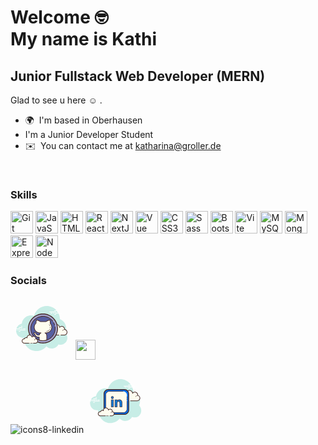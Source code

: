 Welcome :nerd_face: 
<br> 
My name is Kathi 
==================================

Junior Fullstack Web Developer (MERN)
-------------------------------------
Glad to see u here :relaxed: .	

*   🌍  I'm based in Oberhausen 
* I'm a Junior Developer Student
*   ✉️  You can contact me at [katharina@groller.de](mailto:katharina@groller.de)
<br>
         
### Skills 
<p align="left">
<a href="https://git-scm.com/" target="_blank" rel="noreferrer"><img src="https://raw.githubusercontent.com/danielcranney/readme-generator/main/public/icons/skills/git-colored.svg" width="36" height="36" alt="Git" /></a>
<a href="https://developer.mozilla.org/en-US/docs/Web/JavaScript" target="_blank" rel="noreferrer"><img src="https://raw.githubusercontent.com/danielcranney/readme-generator/main/public/icons/skills/javascript-colored.svg" width="36" height="36" alt="JavaScript" /></a>
<a href="https://developer.mozilla.org/en-US/docs/Glossary/HTML5" target="_blank" rel="noreferrer"><img src="https://raw.githubusercontent.com/danielcranney/readme-generator/main/public/icons/skills/html5-colored.svg" width="36" height="36" alt="HTML5" /></a>
<a href="https://reactjs.org/" target="_blank" rel="noreferrer"><img src="https://raw.githubusercontent.com/danielcranney/readme-generator/main/public/icons/skills/react-colored.svg" width="36" height="36" alt="React" /></a>
<a href="https://nextjs.org/docs" target="_blank" rel="noreferrer"><img src="https://raw.githubusercontent.com/danielcranney/readme-generator/main/public/icons/skills/nextjs-colored.svg" width="36" height="36" alt="NextJs" /></a>
<a href="https://vuejs.org/" target="_blank" rel="noreferrer"><img src="https://raw.githubusercontent.com/danielcranney/readme-generator/main/public/icons/skills/vuejs-colored.svg" width="36" height="36" alt="Vue" /></a>
<a href="https://www.w3.org/TR/CSS/#css" target="_blank" rel="noreferrer"><img src="https://raw.githubusercontent.com/danielcranney/readme-generator/main/public/icons/skills/css3-colored.svg" width="36" height="36" alt="CSS3" /></a>
<a href="https://sass-lang.com/" target="_blank" rel="noreferrer"><img src="https://raw.githubusercontent.com/danielcranney/readme-generator/main/public/icons/skills/sass-colored.svg" width="36" height="36" alt="Sass" /></a>
<a href="https://getbootstrap.com/" target="_blank" rel="noreferrer"><img src="https://raw.githubusercontent.com/danielcranney/readme-generator/main/public/icons/skills/bootstrap-colored.svg" width="36" height="36" alt="Bootstrap" /></a>
<a href="https://vitejs.dev/" target="_blank" rel="noreferrer"><img src="https://raw.githubusercontent.com/danielcranney/readme-generator/main/public/icons/skills/vite-colored.svg" width="36" height="36" alt="Vite" /></a>
<a href="https://www.mysql.com/" target="_blank" rel="noreferrer"><img src="https://raw.githubusercontent.com/danielcranney/readme-generator/main/public/icons/skills/mysql-colored.svg" width="36" height="36" alt="MySQL" /></a>
<a href="https://www.mongodb.com/" target="_blank" rel="noreferrer"><img src="https://raw.githubusercontent.com/danielcranney/readme-generator/main/public/icons/skills/mongodb-colored.svg" width="36" height="36" alt="MongoDB" /></a>
<a href="https://expressjs.com/" target="_blank" rel="noreferrer"><img src="https://raw.githubusercontent.com/danielcranney/readme-generator/main/public/icons/skills/express-colored.svg" width="36" height="36" alt="Express" /></a>
<a href="https://nodejs.org/en/" target="_blank" rel="noreferrer"><img src="https://raw.githubusercontent.com/danielcranney/readme-generator/main/public/icons/skills/nodejs-colored.svg" width="36" height="36" alt="NodeJS" /></a>
</p>

### Socials
<p align="left">
<a href="https://www.github.com/Katharina-Groller" target="_blank" rel="noreferrer"><svg xmlns="http://www.w3.org/2000/svg"  viewBox="0 0 100 100" width="100px" height="100px"><path fill="#c7ede6" d="M87.215,56.71C88.35,54.555,89,52.105,89,49.5c0-6.621-4.159-12.257-10.001-14.478 C78.999,35.015,79,35.008,79,35c0-11.598-9.402-21-21-21c-9.784,0-17.981,6.701-20.313,15.757C36.211,29.272,34.638,29,33,29 c-7.692,0-14.023,5.793-14.89,13.252C12.906,43.353,9,47.969,9,53.5C9,59.851,14.149,65,20.5,65c0.177,0,0.352-0.012,0.526-0.022 C21.022,65.153,21,65.324,21,65.5C21,76.822,30.178,86,41.5,86c6.437,0,12.175-2.972,15.934-7.614C59.612,80.611,62.64,82,66,82 c4.65,0,8.674-2.65,10.666-6.518C77.718,75.817,78.837,76,80,76c6.075,0,11-4.925,11-11C91,61.689,89.53,58.727,87.215,56.71z"/><path fill="#fdfcef" d="M77.5,60.5V61h3v-0.5c0,0,4.242,0,5.5,0c2.485,0,4.5-2.015,4.5-4.5 c0-2.333-1.782-4.229-4.055-4.455C86.467,51.364,86.5,51.187,86.5,51c0-2.485-2.015-4.5-4.5-4.5c-1.438,0-2.703,0.686-3.527,1.736 C78.333,45.6,76.171,43.5,73.5,43.5c-2.761,0-5,2.239-5,5c0,0.446,0.077,0.87,0.187,1.282C68.045,49.005,67.086,48.5,66,48.5 c-1.781,0-3.234,1.335-3.455,3.055C62.364,51.533,62.187,51.5,62,51.5c-2.485,0-4.5,2.015-4.5,4.5s2.015,4.5,4.5,4.5s9.5,0,9.5,0 H77.5z"/><path fill="#472b29" d="M73.5,43c-3.033,0-5.5,2.467-5.5,5.5c0,0.016,0,0.031,0,0.047C67.398,48.192,66.71,48,66,48 c-1.831,0-3.411,1.261-3.858,3.005C62.095,51.002,62.048,51,62,51c-2.757,0-5,2.243-5,5s2.243,5,5,5h15.5 c0.276,0,0.5-0.224,0.5-0.5S77.776,60,77.5,60H62c-2.206,0-4-1.794-4-4s1.794-4,4-4c0.117,0,0.23,0.017,0.343,0.032l0.141,0.019 c0.021,0.003,0.041,0.004,0.062,0.004c0.246,0,0.462-0.185,0.495-0.437C63.232,50.125,64.504,49,66,49 c0.885,0,1.723,0.401,2.301,1.1c0.098,0.118,0.241,0.182,0.386,0.182c0.078,0,0.156-0.018,0.228-0.056 c0.209-0.107,0.314-0.346,0.254-0.573C69.054,49.218,69,48.852,69,48.5c0-2.481,2.019-4.5,4.5-4.5 c2.381,0,4.347,1.872,4.474,4.263c0.011,0.208,0.15,0.387,0.349,0.45c0.05,0.016,0.101,0.024,0.152,0.024 c0.15,0,0.296-0.069,0.392-0.192C79.638,47.563,80.779,47,82,47c2.206,0,4,1.794,4,4c0,0.117-0.017,0.23-0.032,0.343l-0.019,0.141 c-0.016,0.134,0.022,0.268,0.106,0.373c0.084,0.105,0.207,0.172,0.34,0.185C88.451,52.247,90,53.949,90,56c0,2.206-1.794,4-4,4 h-5.5c-0.276,0-0.5,0.224-0.5,0.5s0.224,0.5,0.5,0.5H86c2.757,0,5-2.243,5-5c0-2.397-1.689-4.413-4.003-4.877 C86.999,51.082,87,51.041,87,51c0-2.757-2.243-5-5-5c-1.176,0-2.293,0.416-3.183,1.164C78.219,44.76,76.055,43,73.5,43L73.5,43z"/><path fill="#472b29" d="M72 50c-1.403 0-2.609.999-2.913 2.341C68.72 52.119 68.301 52 67.875 52c-1.202 0-2.198.897-2.353 2.068C65.319 54.022 65.126 54 64.938 54c-1.529 0-2.811 1.2-2.918 2.732C62.01 56.87 62.114 56.99 62.251 57c.006 0 .012 0 .018 0 .13 0 .24-.101.249-.232.089-1.271 1.151-2.268 2.419-2.268.229 0 .47.042.738.127.022.007.045.01.067.01.055 0 .11-.02.156-.054C65.962 54.537 66 54.455 66 54.375c0-1.034.841-1.875 1.875-1.875.447 0 .885.168 1.231.473.047.041.106.063.165.063.032 0 .063-.006.093-.019.088-.035.148-.117.155-.212C69.623 51.512 70.712 50.5 72 50.5c.208 0 .425.034.682.107.023.007.047.01.07.01.109 0 .207-.073.239-.182.038-.133-.039-.271-.172-.309C72.517 50.04 72.256 50 72 50L72 50zM85.883 51.5c-1.326 0-2.508.897-2.874 2.182-.038.133.039.271.172.309C83.205 53.997 83.228 54 83.25 54c.109 0 .209-.072.24-.182C83.795 52.748 84.779 52 85.883 52c.117 0 .23.014.342.029.012.002.023.003.035.003.121 0 .229-.092.246-.217.019-.137-.077-.263-.214-.281C86.158 51.516 86.022 51.5 85.883 51.5L85.883 51.5z"/><path fill="#fff" d="M15.5 51h-10C5.224 51 5 50.776 5 50.5S5.224 50 5.5 50h10c.276 0 .5.224.5.5S15.777 51 15.5 51zM18.5 51h-1c-.276 0-.5-.224-.5-.5s.224-.5.5-.5h1c.276 0 .5.224.5.5S18.777 51 18.5 51zM23.491 53H14.5c-.276 0-.5-.224-.5-.5s.224-.5.5-.5h8.991c.276 0 .5.224.5.5S23.767 53 23.491 53zM12.5 53h-1c-.276 0-.5-.224-.5-.5s.224-.5.5-.5h1c.276 0 .5.224.5.5S12.777 53 12.5 53zM9.5 53h-2C7.224 53 7 52.776 7 52.5S7.224 52 7.5 52h2c.276 0 .5.224.5.5S9.777 53 9.5 53zM15.5 55h-2c-.276 0-.5-.224-.5-.5s.224-.5.5-.5h2c.276 0 .5.224.5.5S15.776 55 15.5 55zM18.5 46c-.177 0-.823 0-1 0-.276 0-.5.224-.5.5 0 .276.224.5.5.5.177 0 .823 0 1 0 .276 0 .5-.224.5-.5C19 46.224 18.776 46 18.5 46zM18.5 48c-.177 0-4.823 0-5 0-.276 0-.5.224-.5.5 0 .276.224.5.5.5.177 0 4.823 0 5 0 .276 0 .5-.224.5-.5C19 48.224 18.776 48 18.5 48zM23.5 50c-.177 0-2.823 0-3 0-.276 0-.5.224-.5.5 0 .276.224.5.5.5.177 0 2.823 0 3 0 .276 0 .5-.224.5-.5C24 50.224 23.776 50 23.5 50z"/><g><path fill="#fff" d="M72.5 24h-10c-.276 0-.5-.224-.5-.5s.224-.5.5-.5h10c.276 0 .5.224.5.5S72.776 24 72.5 24zM76.5 24h-2c-.276 0-.5-.224-.5-.5s.224-.5.5-.5h2c.276 0 .5.224.5.5S76.776 24 76.5 24zM81.5 26h-10c-.276 0-.5-.224-.5-.5s.224-.5.5-.5h10c.276 0 .5.224.5.5S81.777 26 81.5 26zM69.5 26h-1c-.276 0-.5-.224-.5-.5s.224-.5.5-.5h1c.276 0 .5.224.5.5S69.776 26 69.5 26zM66.47 26H64.5c-.276 0-.5-.224-.5-.5s.224-.5.5-.5h1.97c.276 0 .5.224.5.5S66.746 26 66.47 26zM75.5 22h-5c-.276 0-.5-.224-.5-.5s.224-.5.5-.5h5c.276 0 .5.224.5.5S75.777 22 75.5 22zM72.5 28h-2c-.276 0-.5-.224-.5-.5s.224-.5.5-.5h2c.276 0 .5.224.5.5S72.776 28 72.5 28z"/></g><g><path fill="#a3a3cd" d="M52 26.75A23.25 23.25 0 1 0 52 73.25A23.25 23.25 0 1 0 52 26.75Z"/><path fill="#472b29" d="M52,73.95c-13.206,0-23.95-10.744-23.95-23.95S38.794,26.05,52,26.05S75.95,36.794,75.95,50 S65.206,73.95,52,73.95z M52,27.45c-12.434,0-22.55,10.115-22.55,22.55S39.566,72.55,52,72.55S74.55,62.435,74.55,50 S64.434,27.45,52,27.45z"/></g><g><path fill="#565fa1" d="M52 30.5A19.5 19.5 0 1 0 52 69.5A19.5 19.5 0 1 0 52 30.5Z"/></g><g><path fill="#472b29" d="M70.623,44.987c-0.214,0-0.412-0.138-0.478-0.353c-0.084-0.275-0.175-0.548-0.271-0.816 c-0.375-1.048-0.849-2.069-1.408-3.036c-0.139-0.239-0.057-0.545,0.182-0.683c0.24-0.142,0.545-0.058,0.683,0.183 c0.589,1.019,1.088,2.095,1.483,3.197c0.102,0.283,0.197,0.571,0.287,0.86c0.081,0.265-0.067,0.544-0.331,0.625 C70.721,44.98,70.671,44.987,70.623,44.987z"/></g><g><path fill="#472b29" d="M52,70.035c-11.047,0-20.035-8.961-20.035-19.976c0-11.014,8.987-19.975,20.035-19.975 c5.734,0,11.204,2.457,15.007,6.74c0.287,0.323,0.564,0.657,0.831,1c0.169,0.218,0.13,0.532-0.087,0.701 c-0.217,0.173-0.532,0.13-0.702-0.088c-0.253-0.325-0.516-0.642-0.789-0.949c-3.614-4.07-8.811-6.404-14.259-6.404 c-10.496,0-19.035,8.512-19.035,18.975S41.504,69.035,52,69.035s19.035-8.513,19.035-18.976c0-0.955-0.072-1.912-0.213-2.846 c-0.041-0.273,0.147-0.528,0.42-0.569c0.274-0.043,0.528,0.146,0.569,0.419c0.149,0.983,0.224,1.991,0.224,2.996 C72.035,61.074,63.047,70.035,52,70.035z"/></g><g><path fill="#fdfcef" d="M36.5,73.5c0,0,1.567,0,3.5,0s3.5-1.567,3.5-3.5c0-1.781-1.335-3.234-3.055-3.455 C40.473,66.366,40.5,66.187,40.5,66c0-1.933-1.567-3.5-3.5-3.5c-1.032,0-1.95,0.455-2.59,1.165 c-0.384-1.808-1.987-3.165-3.91-3.165c-2.209,0-4,1.791-4,4c0,0.191,0.03,0.374,0.056,0.558C26.128,64.714,25.592,64.5,25,64.5 c-1.228,0-2.245,0.887-2.455,2.055C22.366,66.527,22.187,66.5,22,66.5c-1.933,0-3.5,1.567-3.5,3.5s1.567,3.5,3.5,3.5s7.5,0,7.5,0 V74h7V73.5z"/><path fill="#472b29" d="M38.25 69C38.112 69 38 68.888 38 68.75c0-1.223.995-2.218 2.218-2.218.034.009.737-.001 1.244.136.133.036.212.173.176.306-.036.134-.173.213-.306.176-.444-.12-1.1-.12-1.113-.118-.948 0-1.719.771-1.719 1.718C38.5 68.888 38.388 69 38.25 69zM31.5 73A.5.5 0 1 0 31.5 74 .5.5 0 1 0 31.5 73z"/><path fill="#472b29" d="M40,74h-3.5c-0.276,0-0.5-0.224-0.5-0.5s0.224-0.5,0.5-0.5H40c1.654,0,3-1.346,3-3 c0-1.496-1.125-2.768-2.618-2.959c-0.134-0.018-0.255-0.088-0.336-0.196s-0.115-0.244-0.094-0.377C39.975,66.314,40,66.16,40,66 c0-1.654-1.346-3-3-3c-0.85,0-1.638,0.355-2.219,1c-0.125,0.139-0.321,0.198-0.5,0.148c-0.182-0.049-0.321-0.195-0.36-0.379 C33.58,62.165,32.141,61,30.5,61c-1.93,0-3.5,1.57-3.5,3.5c0,0.143,0.021,0.28,0.041,0.418c0.029,0.203-0.063,0.438-0.242,0.54 c-0.179,0.102-0.396,0.118-0.556-0.01C25.878,65.155,25.449,65,25,65c-0.966,0-1.792,0.691-1.963,1.644 c-0.048,0.267-0.296,0.446-0.569,0.405C22.314,67.025,22.16,67,22,67c-1.654,0-3,1.346-3,3s1.346,3,3,3h7.5 c0.276,0,0.5,0.224,0.5,0.5S29.776,74,29.5,74H22c-2.206,0-4-1.794-4-4s1.794-4,4-4c0.059,0,0.116,0.002,0.174,0.006 C22.588,64.82,23.711,64,25,64c0.349,0,0.689,0.061,1.011,0.18C26.176,61.847,28.126,60,30.5,60c1.831,0,3.466,1.127,4.153,2.774 C35.333,62.276,36.155,62,37,62c2.206,0,4,1.794,4,4c0,0.048-0.001,0.095-0.004,0.142C42.739,66.59,44,68.169,44,70 C44,72.206,42.206,74,40,74z"/><path fill="#472b29" d="M34.5,73c-0.159,0-0.841,0-1,0c-0.276,0-0.5,0.224-0.5,0.5c0,0.276,0.224,0.5,0.5,0.5 c0.159,0,0.841,0,1,0c0.276,0,0.5-0.224,0.5-0.5C35,73.224,34.776,73,34.5,73z"/></g><g><path fill="#fefdef" d="M63.54,41.83c0.285-1.585,0.115-3.499-0.525-5.417c-3.22,0-5.701,2.19-6.124,2.588h-9.214 c-0.424-0.397-2.904-2.588-6.124-2.588c-0.576,1.728-0.77,3.45-0.597,4.934C39.144,42.992,38,45.359,38,48c0,4.971,4.029,9,9,9 h1.835c-1.441,0.66-2.493,2-2.756,3.615c-1.619,0.165-3.578,0.015-4.526-1.407c-1.77-2.655-2.655-2.655-3.54-2.655 c-0.885,0-0.885,0.885,0,1.77c0.885,0.885,0.885,0.885,1.77,2.655c0.729,1.458,2.612,3.109,6.218,2.661v3.331 c0,0.652,0.017,1.129,0.25,1.696c2.167,0.75,6.296,1.312,11.418,0.031C57.875,68.159,58,67.581,58,66.97v-5.575 c0-1.956-1.166-3.631-2.835-4.396H57c4.971,0,9-4.029,9-9C66,45.609,65.061,43.441,63.54,41.83z"/><path fill="#472b29" d="M51.699,69.961c-2.909,0-4.878-0.567-5.612-0.821c-0.135-0.047-0.244-0.149-0.299-0.282 c-0.267-0.649-0.288-1.191-0.288-1.887v-2.78c-4.171,0.297-5.766-2.19-6.165-2.988c-0.849-1.698-0.849-1.698-1.676-2.525 c-0.688-0.688-0.961-1.433-0.73-1.99c0.167-0.402,0.562-0.634,1.083-0.634c1.193,0,2.175,0.206,3.956,2.878 c0.755,1.132,2.356,1.297,3.694,1.218c0.246-1.025,0.785-1.942,1.54-2.648H47c-5.238,0-9.5-4.262-9.5-9.5 c0-2.578,1.066-5.06,2.933-6.851c-0.136-1.528,0.085-3.215,0.646-4.896c0.068-0.204,0.259-0.342,0.474-0.342 c3.13,0,5.579,1.933,6.318,2.588h8.827c0.739-0.655,3.188-2.588,6.317-2.588c0.215,0,0.406,0.138,0.474,0.342 c0.623,1.866,0.827,3.778,0.584,5.417C65.64,43.419,66.5,45.656,66.5,48c0,5.238-4.262,9.5-9.5,9.5h-0.201 c1.065,0.994,1.701,2.4,1.701,3.896v5.575c0,0.633-0.123,1.273-0.365,1.905c-0.058,0.152-0.187,0.267-0.346,0.307 C55.471,69.763,53.42,69.961,51.699,69.961z M46.636,68.269c1.339,0.423,5.168,1.322,10.651,0.007 c0.142-0.437,0.213-0.874,0.213-1.305v-5.575c0-1.688-0.998-3.234-2.543-3.94c-0.214-0.099-0.331-0.332-0.281-0.562 c0.05-0.229,0.253-0.394,0.489-0.394H57c4.687,0,8.5-3.813,8.5-8.5c0-2.17-0.825-4.239-2.324-5.827 c-0.109-0.115-0.156-0.275-0.128-0.431c0.257-1.431,0.116-3.13-0.396-4.82c-2.837,0.153-5,2.05-5.42,2.442 c-0.092,0.087-0.215,0.136-0.342,0.136h-9.214c-0.127,0-0.25-0.049-0.342-0.136c-0.419-0.393-2.583-2.289-5.42-2.442 c-0.459,1.518-0.62,3.02-0.462,4.366c0.019,0.16-0.041,0.319-0.16,0.428C39.518,43.328,38.5,45.619,38.5,48 c0,4.687,3.813,8.5,8.5,8.5h1.835c0.235,0,0.438,0.164,0.488,0.394c0.05,0.229-0.066,0.463-0.28,0.561 c-1.315,0.603-2.239,1.814-2.471,3.241c-0.037,0.224-0.218,0.395-0.443,0.417c-2.395,0.243-4.122-0.32-4.993-1.627 c-1.622-2.433-2.352-2.433-3.124-2.433c-0.127,0-0.169,0.028-0.169,0.029c-0.019,0.059,0.054,0.418,0.523,0.888 c0.943,0.942,0.977,1.012,1.864,2.785c0.343,0.685,1.769,2.884,5.709,2.389c0.142-0.019,0.286,0.026,0.393,0.121 c0.107,0.095,0.169,0.231,0.169,0.375v3.331C46.5,67.496,46.51,67.87,46.636,68.269z"/></g><g><path fill="#fefdef" d="M63.098,50.905c-0.852,1.888-2.722,3.456-6.014,3.72"/><path fill="#472b29" d="M57.083,54.875c-0.129,0-0.238-0.1-0.249-0.23c-0.011-0.137,0.091-0.258,0.229-0.269 c3.596-0.288,5.142-2.103,5.806-3.573c0.057-0.127,0.204-0.183,0.331-0.125c0.125,0.057,0.182,0.204,0.125,0.33 c-1.017,2.254-3.227,3.627-6.222,3.866C57.097,54.875,57.09,54.875,57.083,54.875z"/></g><g><path fill="#fefdef" d="M63.592,47.165c0.105,0.713,0.103,1.469-0.028,2.217"/><path fill="#472b29" d="M63.564,49.632c-0.015,0-0.029-0.001-0.044-0.004c-0.136-0.023-0.227-0.153-0.203-0.289 c0.122-0.693,0.131-1.432,0.027-2.138c-0.021-0.136,0.074-0.264,0.21-0.283c0.133-0.018,0.264,0.074,0.284,0.211 c0.114,0.768,0.104,1.541-0.029,2.296C63.789,49.547,63.683,49.632,63.564,49.632z"/></g><g><path fill="#fefdef" d="M61.816,43.819c0.599,0.426,1.085,1.116,1.408,1.946"/><path fill="#472b29" d="M63.224,46.015c-0.1,0-0.194-0.061-0.233-0.159c-0.315-0.809-0.771-1.442-1.32-1.832 c-0.112-0.08-0.139-0.236-0.059-0.349c0.081-0.113,0.237-0.14,0.349-0.06c0.628,0.447,1.146,1.159,1.496,2.059 c0.05,0.129-0.014,0.273-0.142,0.324C63.285,46.009,63.254,46.015,63.224,46.015z"/></g></svg></a>
<a href="https://www.linkedin.com/in/katharina-groller-354362276/" target="_blank" rel="noreferrer"><img src="https://raw.githubusercontent.com/danielcranney/readme-generator/main/public/icons/socials/linkedin.svg" width="32" height="32" /></a></p>





![icons8-linkedin](https://www.linkedin.com/in/katharina-g-354362276/)<svg xmlns="http://www.w3.org/2000/svg"  viewBox="0 0 100 100" width="100px" height="100px"><path fill="#c7ede6" d="M88.704,55.929c0.3-0.616,0.566-1.264,0.796-1.943c2.633-7.77-1.349-17.078-9.733-19.325C78.86,23.278,70.86,15.469,61.826,14.136C51.485,12.611,42.011,19.18,38.86,29.621c-3.799-1.346-7.501-1.182-10.99,0.857c-1.583,0.732-3.031,1.812-4.33,3.233c-1.907,2.086-3.147,4.719-3.652,7.495c-0.748,0.118-1.483,0.236-2.176,0.484c-4.04,1.449-6.589,4.431-7.288,8.923c-0.435,2.797,0.443,5.587,0.933,6.714c1.935,4.455,6.422,6.98,10.981,6.312c0.227-0.033,0.557,0.069,0.752,0.233c0.241,7.12,3.698,13.417,8.884,17.014C40.295,86.659,51,84.88,57.754,76.966c2.894,2.96,6.338,4.398,10.384,3.876c4.023-0.519,7.147-2.739,9.426-6.349c1.053,0.283,2.051,0.691,3.083,0.804c4.042,0.442,7.324-1.165,9.732-4.8c0.922-1.391,1.793-3.194,1.793-6.354C92.174,60.886,90.88,57.919,88.704,55.929z"/><path fill="#fff" d="M18.369 47.965H8.338c-.276 0-.5-.224-.5-.5s.224-.5.5-.5h10.03c.276 0 .5.224.5.5S18.645 47.965 18.369 47.965zM21.249 47.965h-1.446c-.276 0-.5-.224-.5-.5s.224-.5.5-.5h1.446c.276 0 .5.224.5.5S21.526 47.965 21.249 47.965zM25.304 47.965h-2.546c-.276 0-.5-.224-.5-.5s.224-.5.5-.5h2.546c.276 0 .5.224.5.5S25.58 47.965 25.304 47.965zM25.304 49.83h-9.616c-.276 0-.5-.224-.5-.5s.224-.5.5-.5h9.616c.276 0 .5.224.5.5S25.58 49.83 25.304 49.83zM13.956 49.83h-.58c-.276 0-.5-.224-.5-.5s.224-.5.5-.5h.58c.276 0 .5.224.5.5S14.233 49.83 13.956 49.83zM11.579 49.83h-1.456c-.276 0-.5-.224-.5-.5s.224-.5.5-.5h1.456c.276 0 .5.224.5.5S11.856 49.83 11.579 49.83zM20.715 46.1h-5.027c-.276 0-.5-.224-.5-.5s.224-.5.5-.5h5.027c.276 0 .5.224.5.5S20.992 46.1 20.715 46.1zM20.715 44.235h-1.257c-.276 0-.5-.224-.5-.5s.224-.5.5-.5h1.257c.276 0 .5.224.5.5S20.992 44.235 20.715 44.235zM17.447 51.695h-1.759c-.276 0-.5-.224-.5-.5s.224-.5.5-.5h1.759c.276 0 .5.224.5.5S17.723 51.695 17.447 51.695zM74.394 25.644h-10.03c-.276 0-.5-.224-.5-.5s.224-.5.5-.5h10.03c.276 0 .5.224.5.5S74.671 25.644 74.394 25.644zM77.276 25.644H75.83c-.276 0-.5-.224-.5-.5s.224-.5.5-.5h1.446c.276 0 .5.224.5.5S77.552 25.644 77.276 25.644zM81.33 25.644h-2.546c-.276 0-.5-.224-.5-.5s.224-.5.5-.5h2.546c.276 0 .5.224.5.5S81.606 25.644 81.33 25.644zM81.33 27.509h-9.616c-.276 0-.5-.224-.5-.5s.224-.5.5-.5h9.616c.276 0 .5.224.5.5S81.606 27.509 81.33 27.509zM69.982 27.509h-.58c-.276 0-.5-.224-.5-.5s.224-.5.5-.5h.58c.276 0 .5.224.5.5S70.259 27.509 69.982 27.509zM67.605 27.509h-1.456c-.276 0-.5-.224-.5-.5s.224-.5.5-.5h1.456c.276 0 .5.224.5.5S67.882 27.509 67.605 27.509zM76.741 23.78h-5.027c-.276 0-.5-.224-.5-.5s.224-.5.5-.5h5.027c.276 0 .5.224.5.5S77.017 23.78 76.741 23.78zM76.741 21.914h-1.257c-.276 0-.5-.224-.5-.5s.224-.5.5-.5h1.257c.276 0 .5.224.5.5S77.017 21.914 76.741 21.914zM73.473 29.374h-1.759c-.276 0-.5-.224-.5-.5s.224-.5.5-.5h1.759c.276 0 .5.224.5.5S73.749 29.374 73.473 29.374z"/><path fill="#fdfcef" d="M74.965,48.798c0,0,10.616,0,10.681,0c2.452,0,4.439-1.987,4.439-4.439c0-2.139-1.513-3.924-3.527-4.344c0.023-0.187,0.039-0.377,0.039-0.57c0-2.539-2.058-4.598-4.597-4.598c-1.499,0-2.827,0.721-3.666,1.831c-0.215-2.826-2.739-5.007-5.693-4.646c-2.16,0.264-3.947,1.934-4.344,4.073c-0.127,0.686-0.114,1.352,0.013,1.977c-0.579-0.624-1.403-1.016-2.322-1.016c-1.68,0-3.052,1.308-3.16,2.961c-0.763-0.169-1.593-0.158-2.467,0.17c-1.671,0.627-2.861,2.2-2.93,3.983c-0.099,2.533,1.925,4.617,4.435,4.617c0.191,0,0.861,0,1.015,0h9.218"/><path fill="#472b29" d="M85.646,49.298H74.965c-0.276,0-0.5-0.224-0.5-0.5s0.224-0.5,0.5-0.5h10.681c2.172,0,3.939-1.767,3.939-3.939c0-1.855-1.316-3.477-3.129-3.855c-0.254-0.053-0.425-0.292-0.394-0.55c0.021-0.167,0.035-0.336,0.035-0.509c0-2.259-1.838-4.098-4.098-4.098c-1.292,0-2.483,0.595-3.267,1.633c-0.125,0.167-0.339,0.24-0.54,0.178c-0.199-0.059-0.342-0.234-0.357-0.442c-0.094-1.238-0.7-2.401-1.663-3.19c-0.973-0.798-2.207-1.15-3.471-0.997c-1.947,0.238-3.556,1.747-3.913,3.668c-0.112,0.601-0.108,1.201,0.011,1.786c0.045,0.22-0.062,0.442-0.261,0.545c-0.198,0.103-0.443,0.06-0.595-0.104c-0.513-0.552-1.208-0.856-1.956-0.856c-1.4,0-2.569,1.095-2.661,2.494c-0.01,0.146-0.082,0.28-0.199,0.367c-0.117,0.087-0.267,0.118-0.408,0.088c-0.754-0.166-1.468-0.117-2.183,0.15c-1.499,0.562-2.546,1.983-2.606,3.535c-0.042,1.083,0.347,2.109,1.096,2.889c0.75,0.78,1.758,1.209,2.839,1.209h10.233c0.276,0,0.5,0.224,0.5,0.5s-0.224,0.5-0.5,0.5H61.866c-1.355,0-2.62-0.539-3.56-1.516c-0.939-0.978-1.428-2.263-1.375-3.621c0.076-1.948,1.383-3.729,3.254-4.432c0.721-0.27,1.465-0.363,2.221-0.279c0.362-1.655,1.842-2.884,3.582-2.884c0.603,0,1.194,0.151,1.72,0.431c0.004-0.327,0.036-0.655,0.097-0.983c0.436-2.346,2.399-4.188,4.775-4.478c1.536-0.193,3.039,0.243,4.226,1.216c0.899,0.737,1.543,1.742,1.847,2.851c0.919-0.808,2.095-1.256,3.347-1.256c2.811,0,5.098,2.287,5.098,5.098c0,0.064-0.001,0.128-0.004,0.192c2.048,0.628,3.492,2.547,3.492,4.723C90.585,47.082,88.369,49.298,85.646,49.298z"/><path fill="#fdfcef" d="M72.392,39.019c-1.642-0.108-3.055,1.026-3.157,2.533c-0.013,0.187-0.004,0.371,0.023,0.55c-0.317-0.358-0.786-0.6-1.324-0.636c-0.985-0.065-1.836,0.586-1.959,1.471c-0.179-0.049-0.366-0.082-0.56-0.095c-1.437-0.094-2.674,0.898-2.762,2.216"/><path fill="#472b29" d="M62.654,45.309c-0.006,0-0.012,0-0.017,0c-0.138-0.009-0.242-0.128-0.233-0.266c0.099-1.453,1.446-2.543,3.028-2.449c0.117,0.008,0.235,0.022,0.353,0.044c0.26-0.878,1.158-1.492,2.166-1.42c0.371,0.024,0.728,0.141,1.034,0.332c0-0.005,0.001-0.009,0.001-0.014c0.11-1.641,1.646-2.868,3.423-2.765c0.138,0.009,0.242,0.128,0.233,0.266c-0.009,0.138-0.125,0.241-0.266,0.233c-1.513-0.103-2.799,0.933-2.891,2.3c-0.011,0.164-0.004,0.331,0.021,0.497c0.017,0.109-0.041,0.217-0.142,0.264c-0.099,0.047-0.219,0.023-0.293-0.061c-0.284-0.321-0.704-0.522-1.152-0.552c-0.852-0.056-1.59,0.496-1.695,1.256c-0.01,0.071-0.05,0.134-0.11,0.174c-0.061,0.04-0.134,0.052-0.204,0.033c-0.17-0.046-0.342-0.075-0.51-0.086c-1.298-0.083-2.417,0.805-2.497,1.983C62.894,45.208,62.785,45.309,62.654,45.309z"/><path fill="#fdfcef" d="M87.443,40.535c-1.543-0.727-3.327-0.213-3.985,1.15c-0.082,0.169-0.142,0.344-0.182,0.521"/><path fill="#472b29" d="M83.275,42.456c-0.018,0-0.037-0.002-0.056-0.006c-0.135-0.031-0.219-0.165-0.188-0.299c0.045-0.199,0.113-0.393,0.201-0.574c0.716-1.484,2.655-2.051,4.317-1.267c0.125,0.059,0.179,0.208,0.12,0.333c-0.059,0.125-0.208,0.178-0.333,0.12c-1.417-0.668-3.056-0.205-3.654,1.033c-0.072,0.148-0.127,0.305-0.164,0.468C83.493,42.377,83.39,42.456,83.275,42.456z"/><path fill="#006def" d="M65.26,70.226H39.538c-3.766,0-6.847-3.081-6.847-6.847V37.657c0-3.766,3.081-6.847,6.847-6.847H65.26c3.766,0,6.847,3.081,6.847,6.847v25.722C72.108,67.145,69.026,70.226,65.26,70.226z"/><path fill="#472b29" d="M65.26,70.926H39.538c-4.162,0-7.547-3.386-7.547-7.547V37.657c0-4.162,3.386-7.547,7.547-7.547H65.26c4.162,0,7.548,3.386,7.548,7.547v25.722C72.808,67.541,69.422,70.926,65.26,70.926z M39.538,31.51c-3.39,0-6.147,2.757-6.147,6.147v25.722c0,3.39,2.757,6.147,6.147,6.147H65.26c3.39,0,6.147-2.757,6.147-6.147V37.657c0-3.39-2.758-6.147-6.147-6.147H39.538z"/><path fill="#fdfcee" d="M63.743,67.411H41.055c-3.052,0-5.549-2.497-5.549-5.549V39.174c0-3.052,2.497-5.549,5.549-5.549h22.688c3.052,0,5.549,2.497,5.549,5.549v22.688C69.292,64.914,66.795,67.411,63.743,67.411z"/><path fill="#472b29" d="M64.158,67.761H40.64c-3.024,0-5.484-2.46-5.484-5.484V38.759c0-3.024,2.46-5.484,5.484-5.484h22.395c0.193,0,0.35,0.157,0.35,0.35s-0.157,0.35-0.35,0.35H40.64c-2.638,0-4.784,2.146-4.784,4.784v23.517c0,2.638,2.146,4.784,4.784,4.784h23.518c2.638,0,4.784-2.146,4.784-4.784v-13.01c0-0.193,0.157-0.35,0.35-0.35s0.35,0.157,0.35,0.35v13.01C69.642,65.301,67.182,67.761,64.158,67.761z"/><path fill="#472b29" d="M69.292 47.74c-.193 0-.35-.157-.35-.35v-2.503c0-.193.157-.35.35-.35s.35.157.35.35v2.503C69.642 47.583 69.485 47.74 69.292 47.74zM69.292 43.986c-.193 0-.35-.157-.35-.35v-1.251c0-.193.157-.35.35-.35s.35.157.35.35v1.251C69.642 43.829 69.485 43.986 69.292 43.986z"/><path fill="#127ad8" d="M61.494,52.268v6.075h-3.581l-0.05-6.023c0-1.525-0.694-2.609-2.063-2.609c-1.045,0-1.664,0.699-1.938,1.378c-0.098,0.241-0.127,0.581-0.127,0.92v6.334h-3.627c0,0,0.049-10.276,0-11.339h3.627v1.75c-0.008,0.013-0.016,0.027-0.025,0.04h0.025v-0.04c0.504-0.842,1.424-1.822,3.433-1.822C59.657,46.927,61.494,48.478,61.494,52.268z M45.988,41.657c-1.12,0-1.851,0.768-1.851,1.778c0,0.987,0.709,1.778,1.808,1.778h0.021c1.142,0,1.851-0.791,1.851-1.778C47.793,42.426,47.105,41.657,45.988,41.657z M44.187,58.343h3.581V47.004h-3.581V58.343z"/><path fill="#472b29" d="M61.494,58.693h-3.581c-0.192,0-0.349-0.155-0.35-0.347l-0.049-6.023c0-0.682-0.167-2.262-1.713-2.262c-1.033,0-1.473,0.811-1.613,1.159c-0.068,0.165-0.102,0.43-0.102,0.789v6.334c0,0.193-0.157,0.35-0.35,0.35h-3.627c-0.093,0-0.183-0.037-0.248-0.103c-0.066-0.066-0.103-0.156-0.102-0.249c0-0.103,0.048-10.28,0-11.322c-0.004-0.096,0.03-0.188,0.097-0.258c0.066-0.069,0.157-0.108,0.253-0.108h3.627c0.193,0,0.35,0.157,0.35,0.35v0.725c0.766-0.77,1.783-1.147,3.083-1.147c0.004,0,0.008,0,0.011,0c1.32,0,2.395,0.404,3.192,1.2c0.977,0.975,1.472,2.485,1.472,4.486v6.075C61.845,58.536,61.688,58.693,61.494,58.693z M58.261,57.993h2.884v-5.725c0-1.809-0.426-3.152-1.267-3.991c-0.662-0.661-1.57-0.996-2.698-0.996c-0.003,0-0.007,0-0.01,0c-1.889,0-2.681,0.912-3.111,1.616c-0.1,0.255-0.507,0.304-0.639,0.068c-0.052-0.093-0.068-0.203-0.033-0.299v-1.313h-2.918c0.03,1.875,0,8.947-0.007,10.639h2.925v-5.984c0-0.457,0.05-0.801,0.153-1.052c0.403-0.999,1.25-1.596,2.262-1.596c1.488,0,2.413,1.134,2.413,2.959L58.261,57.993z M47.768,58.693h-3.581c-0.193,0-0.35-0.157-0.35-0.35V47.004c0-0.193,0.157-0.35,0.35-0.35h3.581c0.193,0,0.35,0.157,0.35,0.35v11.339C48.118,58.536,47.961,58.693,47.768,58.693z M44.537,57.993h2.88V47.354h-2.88V57.993z M45.967,45.563c-1.272,0-2.18-0.895-2.18-2.128s0.926-2.128,2.201-2.128c1.252,0,2.149,0.872,2.18,2.119C48.168,44.668,47.242,45.563,45.967,45.563z M45.988,42.008c-0.897,0-1.5,0.574-1.5,1.428c0,0.841,0.6,1.428,1.458,1.428c0.919,0,1.522-0.574,1.522-1.428C47.446,42.572,46.866,42.008,45.988,42.008z"/><path fill="#fdfcef" d="M42.126,72.739c1.71,0,3.194,0,3.215,0c1.916,0,3.469-1.52,3.469-3.396c0-1.636-1.182-3.001-2.756-3.323c0.018-0.143,0.031-0.288,0.031-0.436c0-1.942-1.609-3.517-3.593-3.517c-1.172,0-2.209,0.551-2.865,1.401c-0.168-2.162-2.141-3.83-4.45-3.554c-1.688,0.202-3.084,1.479-3.395,3.116c-0.1,0.525-0.089,1.034,0.01,1.512c-0.453-0.477-1.097-0.777-1.814-0.777c-1.313,0-2.385,1.001-2.47,2.265c-0.596-0.129-1.245-0.121-1.928,0.13c-1.306,0.48-2.236,1.683-2.29,3.047c-0.077,1.937,1.504,3.532,3.467,3.532c0.149,0,0.673,0,0.794,0h7.204 M36.245,72.739h0.327"/><path fill="#472b29" d="M45.341,73.239h-3.215c-0.276,0-0.5-0.224-0.5-0.5s0.224-0.5,0.5-0.5h3.215c1.637,0,2.969-1.299,2.969-2.896c0-1.362-0.991-2.554-2.356-2.833c-0.256-0.052-0.429-0.293-0.396-0.552c0.016-0.123,0.026-0.247,0.026-0.374c0-1.664-1.387-3.017-3.093-3.017c-0.978,0-1.877,0.439-2.47,1.206c-0.126,0.163-0.34,0.232-0.539,0.173c-0.198-0.059-0.339-0.234-0.355-0.44c-0.071-0.913-0.507-1.741-1.227-2.332c-0.743-0.609-1.687-0.882-2.665-0.764c-1.475,0.176-2.694,1.292-2.963,2.712c-0.084,0.443-0.082,0.886,0.008,1.318c0.045,0.219-0.06,0.441-0.258,0.545c-0.197,0.103-0.44,0.063-0.594-0.1c-0.38-0.4-0.896-0.621-1.452-0.621c-1.038,0-1.903,0.79-1.971,1.799c-0.01,0.145-0.082,0.278-0.198,0.366s-0.263,0.12-0.407,0.089c-0.569-0.123-1.109-0.087-1.649,0.11c-1.128,0.415-1.917,1.459-1.963,2.598c-0.031,0.782,0.253,1.526,0.8,2.095c0.568,0.591,1.337,0.916,2.167,0.916h7.998c0.276,0,0.5,0.224,0.5,0.5s-0.224,0.5-0.5,0.5h-7.998c-1.088,0-2.141-0.446-2.888-1.223c-0.737-0.767-1.12-1.771-1.078-2.828c0.062-1.539,1.114-2.944,2.618-3.497c0.549-0.201,1.117-0.276,1.688-0.228c0.332-1.268,1.507-2.198,2.882-2.198c0.431,0,0.854,0.094,1.241,0.269c0.011-0.199,0.035-0.398,0.073-0.597c0.35-1.844,1.924-3.291,3.827-3.519c1.245-0.149,2.462,0.2,3.417,0.983c0.668,0.548,1.147,1.255,1.399,2.048c0.717-0.568,1.61-0.882,2.557-0.882c2.257,0,4.093,1.802,4.093,4.017c0,0.02,0,0.04,0,0.06c1.604,0.52,2.727,2.012,2.727,3.7C49.31,71.491,47.53,73.239,45.341,73.239z M36.571,73.239h-0.327c-0.276,0-0.5-0.224-0.5-0.5s0.224-0.5,0.5-0.5h0.327c0.276,0,0.5,0.224,0.5,0.5S36.848,73.239,36.571,73.239z"/><path fill="#472b29" d="M43.79 67.947c-.018 0-.036-.002-.055-.006-.135-.03-.219-.164-.189-.299.034-.152.086-.3.156-.44.554-1.123 2.084-1.538 3.41-.925.125.058.18.207.122.332-.058.126-.207.179-.332.122-1.081-.499-2.316-.189-2.752.692-.051.104-.09.214-.116.328C44.008 67.867 43.905 67.947 43.79 67.947zM39.106 73.239H38.1c-.276 0-.5-.224-.5-.5s.224-.5.5-.5h1.005c.276 0 .5.224.5.5S39.382 73.239 39.106 73.239z"/></svg>
